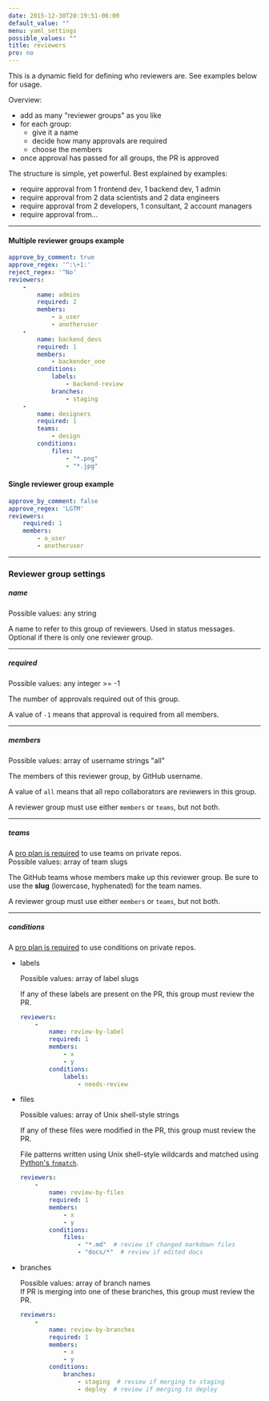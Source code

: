 ```yaml
---
date: 2015-12-30T20:19:51-06:00
default_value: ""
menu: yaml_settings
possible_values: ""
title: reviewers
pro: no
---
```


This is a dynamic field for defining who reviewers are. See examples below for usage.

Overview:

- add as many "reviewer groups" as you like
- for each group:
    - give it a name
    - decide how many approvals are required
    - choose the members
- once approval has passed for all groups, the PR is approved

The structure is simple, yet powerful. Best explained by examples:

- require approval from 1 frontend dev, 1 backend dev, 1 admin
- require approval from 2 data scientists and 2 data engineers
- require approval from 2 developers, 1 consultant, 2 account managers
- require approval from...

---

#### Multiple reviewer groups example
```yaml
approve_by_comment: true
approve_regex: '^:\+1:'
reject_regex: '^No'
reviewers:
    -
        name: admins
        required: 2
        members:
            - a_user
            - anotheruser
    -
        name: backend_devs
        required: 1
        members:
            - backender_one
        conditions:
            labels:
                - backend-review
            branches:
                - staging
    -
        name: designers
        required: 1
        teams:
            - design
        conditions:
            files:
                - "*.png"
                - "*.jpg"

```

#### Single reviewer group example
```yaml
approve_by_comment: false
approve_regex: 'LGTM'
reviewers:
    required: 1
    members:
        - a_user
        - anotheruser
```

---

### Reviewer group settings

##### name
<div class="docs-yaml-values">Possible values: <span class="docs-yaml-value">any string</span></div>

A name to refer to this group of reviewers. Used in status messages. Optional if there is only one reviewer group.

---

##### required
<div class="docs-yaml-values">Possible values: <span class="docs-yaml-value">any integer >= -1</span></div>

The number of approvals required out of this group.

A value of `-1` means that approval is required from all members.

---

##### members
<div class="docs-yaml-values">Possible values: <span class="docs-yaml-value">array of username strings</span> <span class="docs-yaml-value">"all"</span></div>

The members of this reviewer group, by GitHub username.

A value of `all` means that all repo collaborators are reviewers in this group.

A reviewer group must use either `members` or `teams`, but not both.

---

##### teams

<div class="pro-required callout"><span class="fa fa-fw fa-level-up"></span> A <a href="https://pullapprove.com/pricing/">pro plan is required</a> to use teams on private repos.</div>

<div class="docs-yaml-values">Possible values: <span class="docs-yaml-value">array of team slugs</span></div>

The GitHub teams whose members make up this reviewer group. Be sure to use the **slug** (lowercase, hyphenated) for the team names.

A reviewer group must use either `members` or `teams`, but not both.

---

##### conditions

<div class="pro-required callout"><span class="fa fa-fw fa-level-up"></span> A <a href="https://pullapprove.com/pricing/">pro plan is required</a> to use conditions on private repos.</div>

- labels

    <div class="docs-yaml-values">Possible values: <span class="docs-yaml-value">array of label slugs</span></div>

    If any of these labels are present on the PR, this group must review the PR.

    ```yaml
    reviewers:
        -
            name: review-by-label
            required: 1
            members:
                - x
                - y
            conditions:
                labels:
                    - needs-review
    ```

- files

    <div class="docs-yaml-values">Possible values: <span class="docs-yaml-value">array of Unix shell-style strings</span></div>

    If any of these files were modified in the PR, this group must review the PR.

    File patterns written using Unix shell-style wildcards and matched using [Python's `fnmatch`](https://docs.python.org/2/library/fnmatch.html).

    ```yaml
    reviewers:
        -
            name: review-by-files
            required: 1
            members:
                - x
                - y
            conditions:
                files:
                    - "*.md"  # review if changed markdown files
                    - "docs/*"  # review if edited docs
    ```

- branches

    <div class="docs-yaml-values">Possible values: <span class="docs-yaml-value">array of branch names</span></div>
    If PR is merging into one of these branches, this group must review the PR.

    ```yaml
    reviewers:
        -
            name: review-by-branches
            required: 1
            members:
                - x
                - y
            conditions:
                branches:
                    - staging  # review if merging to staging
                    - deploy  # review if merging to deploy
    ```
